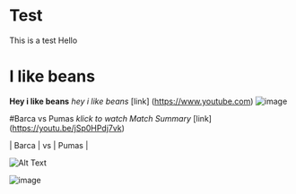 # Test
This is a test
Hello

# I like beans
**Hey i like beans**
*hey i like beans*
[link] (https://www.youtube.com)
![image](https://user-images.githubusercontent.com/110892382/183600164-5bf2a84a-f87d-4f13-8624-99155c9776d8.png)

#Barca vs Pumas
*klick to watch Match Summary*
[link] (https://youtu.be/jSp0HPdj7vk)


| Barca | vs | Pumas |  
  
  
  ![Alt Text](https://media.giphy.com/media/vFKqnCdLPNOKc/giphy.gif)

![image](https://user-images.githubusercontent.com/110892382/183609698-fea59129-82ae-4321-b4bc-dcfd026faed9.gif)


